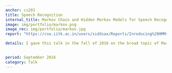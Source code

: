```yaml
---
anchor: cs201
title: Speech Recognition
internal_title: Markov Chain and Hidden Markov Models for Speech Recognition  
image: img/portfolio/markov.png
image_rec: img/portfolio/markov.jpg
report: "https://cse.iitk.ac.in/users/siddsax/Reports/Inroducing%20HMMs%20for%20Speech%20Recognition%20problem.pdf"

details: I gave this talk in the fall of 2016 on the broad topic of Markov Chain and Hidden Markov Models for Speech Recognition. The outline of the talk was to familiarize the audience with the concept of Hidden Markov Models and then illustrate how it is applied to the problem of Speech Recognition, the problems associated with it and the solution including the Expectation-Minimization algorithm used for inference.
   

period: September 2016
category: Talk
---
```

